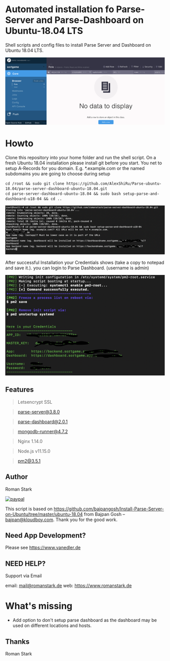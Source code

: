 # Automated installation fo Parse-Server and Parse-Dashboard on Ubuntu-18.04 LTS

Shell scripts and config files to install Parse Server and Dashboard on Ubuntu 18.04 LTS.

![](dashboard.png)

# Howto

Clone this repository into your home folder and run the shell script.
On a fresh Ubuntu 18.04 installation please install git before you start.
You net to setup A-Records for you domain. E.g. \*.example.com or the named subdomains you are going to choose during setup

```
cd /root && sudo git clone https://github.com/AlexShiRu/Parse-ubuntu-18.04/parse-server-dashboard-ubuntu-18.04.git
cd parse-server-dashboard-ubuntu-18.04 && sudo bash setup-parse-and-dashboard-u18-04 && cd ..
```

![](userinput.png)

After successful Installation your Credentials shows (take a copy to notepad and save it.).
you can login to Parse Dashboard. (username is admin)

![](success.png)

## Features

> Letsencrypt SSL

> parse-server@3.8.0

> parse-dashboard@2.0.1

> mongodb-runner@4.7.2

> Nginx 1.14.0

> Node.js v11.15.0

> pm2@3.5.1

## Author

Roman Stark

[![paypal](https://www.paypalobjects.com/en_US/i/btn/btn_donateCC_LG.gif)](https://paypal.me/romanstark)

This script is based on https://github.com/bajpangosh/Install-Parse-Server-on-Ubuntu/tree/master/ubuntu-18.04 from Bajpan Gosh – bajpan@kloudboy.com. Thank you for the good work.

## Need App Development?

Please see https://www.vanedler.de

## NEED HELP?

Support via Email

email: mail@romanstark.de
web: https://www.romanstark.de

# What's missing

- Add option to don't setup parse dashboard as the dashboard may be used on different locations and hosts.

## Thanks

Roman Stark
